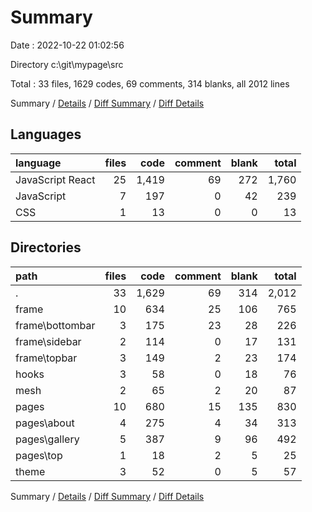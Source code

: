 # Summary

Date : 2022-10-22 01:02:56

Directory c:\\git\\mypage\\src

Total : 33 files,  1629 codes, 69 comments, 314 blanks, all 2012 lines

Summary / [Details](details.md) / [Diff Summary](diff.md) / [Diff Details](diff-details.md)

## Languages
| language | files | code | comment | blank | total |
| :--- | ---: | ---: | ---: | ---: | ---: |
| JavaScript React | 25 | 1,419 | 69 | 272 | 1,760 |
| JavaScript | 7 | 197 | 0 | 42 | 239 |
| CSS | 1 | 13 | 0 | 0 | 13 |

## Directories
| path | files | code | comment | blank | total |
| :--- | ---: | ---: | ---: | ---: | ---: |
| . | 33 | 1,629 | 69 | 314 | 2,012 |
| frame | 10 | 634 | 25 | 106 | 765 |
| frame\\bottombar | 3 | 175 | 23 | 28 | 226 |
| frame\\sidebar | 2 | 114 | 0 | 17 | 131 |
| frame\\topbar | 3 | 149 | 2 | 23 | 174 |
| hooks | 3 | 58 | 0 | 18 | 76 |
| mesh | 2 | 65 | 2 | 20 | 87 |
| pages | 10 | 680 | 15 | 135 | 830 |
| pages\\about | 4 | 275 | 4 | 34 | 313 |
| pages\\gallery | 5 | 387 | 9 | 96 | 492 |
| pages\\top | 1 | 18 | 2 | 5 | 25 |
| theme | 3 | 52 | 0 | 5 | 57 |

Summary / [Details](details.md) / [Diff Summary](diff.md) / [Diff Details](diff-details.md)